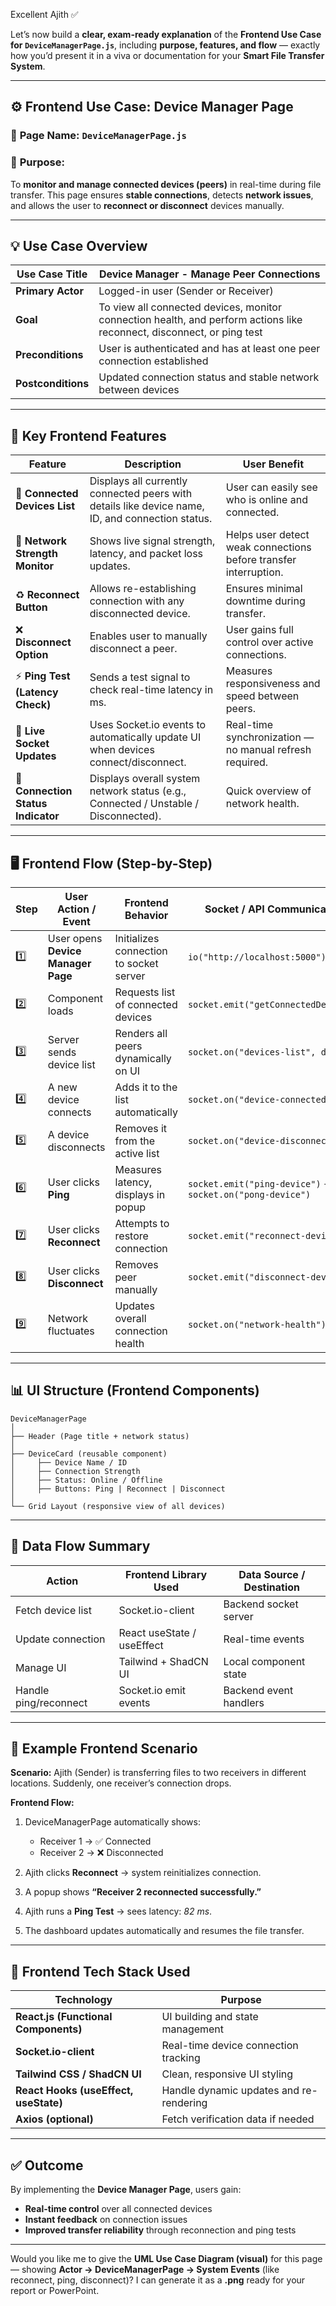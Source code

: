 Excellent Ajith ✅

Let’s now build a **clear, exam-ready explanation** of the **Frontend Use Case for `DeviceManagerPage.js`**, including **purpose, features, and flow** — exactly how you’d present it in a viva or documentation for your **Smart File Transfer System**.

---

## ⚙️ **Frontend Use Case: Device Manager Page**

### 📄 **Page Name:** `DeviceManagerPage.js`

### 🎯 **Purpose:**

To **monitor and manage connected devices (peers)** in real-time during file transfer.
This page ensures **stable connections**, detects **network issues**, and allows the user to **reconnect or disconnect** devices manually.

---

## 💡 **Use Case Overview**

| **Use Case Title** | Device Manager - Manage Peer Connections                                                                               |
| ------------------ | ---------------------------------------------------------------------------------------------------------------------- |
| **Primary Actor**  | Logged-in user (Sender or Receiver)                                                                                    |
| **Goal**           | To view all connected devices, monitor connection health, and perform actions like reconnect, disconnect, or ping test |
| **Preconditions**  | User is authenticated and has at least one peer connection established                                                 |
| **Postconditions** | Updated connection status and stable network between devices                                                           |

---

## 🧩 **Key Frontend Features**

| **Feature**                        | **Description**                                                                                  | **User Benefit**                                                 |
| ---------------------------------- | ------------------------------------------------------------------------------------------------ | ---------------------------------------------------------------- |
| 🔗 **Connected Devices List**      | Displays all currently connected peers with details like device name, ID, and connection status. | User can easily see who is online and connected.                 |
| 📶 **Network Strength Monitor**    | Shows live signal strength, latency, and packet loss updates.                                    | Helps user detect weak connections before transfer interruption. |
| ♻️ **Reconnect Button**            | Allows re-establishing connection with any disconnected device.                                  | Ensures minimal downtime during transfer.                        |
| ❌ **Disconnect Option**            | Enables user to manually disconnect a peer.                                                      | User gains full control over active connections.                 |
| ⚡ **Ping Test (Latency Check)**    | Sends a test signal to check real-time latency in ms.                                            | Measures responsiveness and speed between peers.                 |
| 🔔 **Live Socket Updates**         | Uses Socket.io events to automatically update UI when devices connect/disconnect.                | Real-time synchronization — no manual refresh required.          |
| 🧠 **Connection Status Indicator** | Displays overall system network status (e.g., Connected / Unstable / Disconnected).              | Quick overview of network health.                                |

---

## 🖥️ **Frontend Flow (Step-by-Step)**

| **Step** | **User Action / Event**            | **Frontend Behavior**                   | **Socket / API Communication**                            |
| -------- | ---------------------------------- | --------------------------------------- | --------------------------------------------------------- |
| 1️⃣      | User opens **Device Manager Page** | Initializes connection to socket server | `io("http://localhost:5000")`                             |
| 2️⃣      | Component loads                    | Requests list of connected devices      | `socket.emit("getConnectedDevices")`                      |
| 3️⃣      | Server sends device list           | Renders all peers dynamically on UI     | `socket.on("devices-list", data)`                         |
| 4️⃣      | A new device connects              | Adds it to the list automatically       | `socket.on("device-connected")`                           |
| 5️⃣      | A device disconnects               | Removes it from the active list         | `socket.on("device-disconnected")`                        |
| 6️⃣      | User clicks **Ping**               | Measures latency, displays in popup     | `socket.emit("ping-device")` + `socket.on("pong-device")` |
| 7️⃣      | User clicks **Reconnect**          | Attempts to restore connection          | `socket.emit("reconnect-device")`                         |
| 8️⃣      | User clicks **Disconnect**         | Removes peer manually                   | `socket.emit("disconnect-device")`                        |
| 9️⃣      | Network fluctuates                 | Updates overall connection health       | `socket.on("network-health")`                             |

---

## 📊 **UI Structure (Frontend Components)**

```
DeviceManagerPage
│
├── Header (Page title + network status)
│
├── DeviceCard (reusable component)
│     ├── Device Name / ID
│     ├── Connection Strength
│     ├── Status: Online / Offline
│     ├── Buttons: Ping | Reconnect | Disconnect
│
└── Grid Layout (responsive view of all devices)
```

---

## 🔄 **Data Flow Summary**

| **Action**            | **Frontend Library Used**  | **Data Source / Destination** |
| --------------------- | -------------------------- | ----------------------------- |
| Fetch device list     | Socket.io-client           | Backend socket server         |
| Update connection     | React useState / useEffect | Real-time events              |
| Manage UI             | Tailwind + ShadCN UI       | Local component state         |
| Handle ping/reconnect | Socket.io emit events      | Backend event handlers        |

---

## 🧠 **Example Frontend Scenario**

**Scenario:**
Ajith (Sender) is transferring files to two receivers in different locations. Suddenly, one receiver’s connection drops.

**Frontend Flow:**

1. DeviceManagerPage automatically shows:

   * Receiver 1 → ✅ Connected
   * Receiver 2 → ❌ Disconnected
2. Ajith clicks **Reconnect** → system reinitializes connection.
3. A popup shows **“Receiver 2 reconnected successfully.”**
4. Ajith runs a **Ping Test** → sees latency: *82 ms*.
5. The dashboard updates automatically and resumes the file transfer.

---

## 🧩 **Frontend Tech Stack Used**

| **Technology**                        | **Purpose**                             |
| ------------------------------------- | --------------------------------------- |
| **React.js (Functional Components)**  | UI building and state management        |
| **Socket.io-client**                  | Real-time device connection tracking    |
| **Tailwind CSS / ShadCN UI**          | Clean, responsive UI styling            |
| **React Hooks (useEffect, useState)** | Handle dynamic updates and re-rendering |
| **Axios (optional)**                  | Fetch verification data if needed       |

---

## ✅ **Outcome**

By implementing the **Device Manager Page**, users gain:

* **Real-time control** over all connected devices
* **Instant feedback** on connection issues
* **Improved transfer reliability** through reconnection and ping tests

---

Would you like me to give the **UML Use Case Diagram (visual)** for this page — showing **Actor → DeviceManagerPage → System Events** (like reconnect, ping, disconnect)?
I can generate it as a **.png** ready for your report or PowerPoint.
